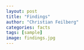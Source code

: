 ```yaml
---
layout: post
title: "Findings"
author: "Christian Feilberg"
categories: facts
tags: [sample]
image: findings.jpg
---
```


 